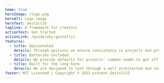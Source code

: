 ```yaml
---
home: true
heroImage: /logo.png
heroAlt: Logo image
heroText: GestaltJS
tagline: A framework for creators
actionText: Get Started
actionLink: /guide/why-gestaltjs
features:
  - title: Opinionated
    details: Through opinions we ensure consistency in projects and provide an beautifully integrated development experience.
  - title: Batteries-included
    details: We provide defaults for projects' common needs to get off your way in decision-making. Focus on building not plumbing.
  - title: Built for the long-term
    details: We are designed to last through a well architected and tested foundation and a healthy community that drives the project forward.
footer: MIT Licensed | Copyright © 2021-present GestaltJS
---
```

